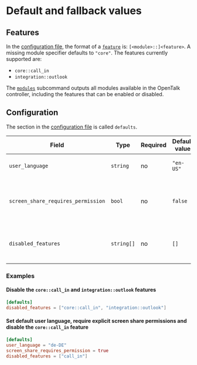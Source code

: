 <!--
SPDX-FileCopyrightText: OpenTalk GmbH <mail@opentalk.eu>
SPDX-License-Identifier: EUPL-1.2
-->

# Default and fallback values

## Features

In the [configuration file](configuration.md), the format of a [`feature`](modules.md#features) is: `[<module>::]<feature>`.
A missing module specifier defaults to `"core"`. The features currently supported are:

- `core::call_in`
- `integration::outlook`

The [`modules`](modules.md#opentalk-controller-modules-subcommand) subcommand outputs all modules
available in the OpenTalk controller, including the features that can be enabled or disabled.

## Configuration

The section in the [configuration file](configuration.md) is called `defaults`.

| Field                              | Type       | Required | Default value | Description                                              |
| ---------------------------------- | ---------- | -------- | ------------- | -------------------------------------------------------- |
| `user_language`                    | `string`   | no       | `"en-US"`     | Default language of a new user                           |
| `screen_share_requires_permission` | `bool`     | no       | `false`       | When `true`, screen sharing requires explicit permission |
| `disabled_features`                | `string[]` | no       | `[]`          | A list of disabled features in the controller            |

### Examples

#### Disable the `core::call_in` and `integration::outlook` features

```toml
[defaults]
disabled_features = ["core::call_in", "integration::outlook"]
```

#### Set default user language, require explicit screen share permissions and disable the `core::call_in` feature

```toml
[defaults]
user_language = "de-DE"
screen_share_requires_permission = true
disabled_features = ["call_in"]
```
